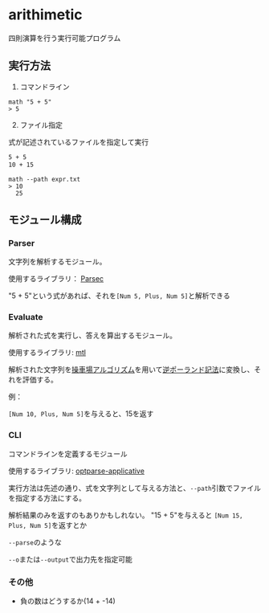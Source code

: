 # arithimetic

四則演算を行う実行可能プログラム

## 実行方法

1. コマンドライン

```terminal
math "5 + 5"
> 5
```

2. ファイル指定

式が記述されているファイルを指定して実行

```expr.txt
5 + 5
10 + 15
```

```terminal
math --path expr.txt
> 10
  25
```

## モジュール構成

### Parser

文字列を解析するモジュール。

使用するライブラリ： [Parsec](https://hackage.haskell.org/package/parsec)

"5 + 5"という式があれば、それを`[Num 5, Plus, Num 5]`と解析できる

### Evaluate

解析された式を実行し、答えを算出するモジュール。

使用するライブラリ: [mtl](https://hackage.haskell.org/package/mtl)

解析された文字列を[操車場アルゴリズム](https://ja.wikipedia.org/wiki/%E6%93%8D%E8%BB%8A%E5%A0%B4%E3%82%A2%E3%83%AB%E3%82%B4%E3%83%AA%E3%82%BA%E3%83%A0)を用いて[逆ポーランド記法](https://ja.wikipedia.org/wiki/%E9%80%86%E3%83%9D%E3%83%BC%E3%83%A9%E3%83%B3%E3%83%89%E8%A8%98%E6%B3%95)に変換し、それを評価する。

例：

`[Num 10, Plus, Num 5]`を与えると、15を返す

### CLI


コマンドラインを定義するモジュール

使用するライブラリ: [optparse-applicative](https://hackage.haskell.org/package/optparse-applicative)

実行方法は先述の通り、式を文字列として与える方法と、`--path`引数でファイルを指定する方法にする。


解析結果のみを返すのもありかもしれない。 "15 + 5"を与えると `[Num 15, Plus, Num 5]`を返すとか

`--parse`のような

`--o`または`--output`で出力先を指定可能


### その他

- 負の数はどうするか(14 + -14)